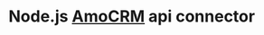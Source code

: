 # Node.js [AmoCRM](https://www.amocrm.ru/developers/content/crm_platform/platform-abilities) api connector
